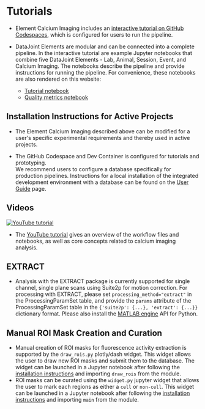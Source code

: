 # Tutorials

+ Element Calcium Imaging includes an [interactive tutorial on GitHub Codespaces](https://github.com/datajoint/element-calcium-imaging#interactive-tutorial), which is configured for users to run the pipeline.

+ DataJoint Elements are modular and can be connected into a complete pipeline.  In the interactive tutorial are example Jupyter notebooks that combine five DataJoint Elements - Lab, Animal, Session, Event, and Calcium Imaging.  The notebooks describe the pipeline and provide instructions for running the pipeline.  For convenience, these notebooks are also rendered on this website:
   + [Tutorial notebook](tutorial.ipynb)
   + [Quality metrics notebook](quality_metrics.ipynb)

## Installation Instructions for Active Projects

+ The Element Calcium Imaging described above can be modified for a user's specific experimental requirements and thereby used in active projects.  

+ The GitHub Codespace and Dev Container is configured for tutorials and prototyping.  
We recommend users to configure a database specifically for production pipelines.  Instructions for a local installation of the integrated development environment with a database can be found on the [User Guide](https://docs.datajoint.com/elements/user-guide/) page.

## Videos

[![YouTube tutorial](https://img.youtube.com/vi/gFLn0GB1L30/0.jpg)](https://www.youtube.com/watch?v=gFLn0GB1L30)

+ The [YouTube tutorial](https://www.youtube.com/watch?v=gFLn0GB1L30) gives an overview 
of the workflow files and notebooks, as well as core concepts related to calcium imaging
analysis.

## EXTRACT

+ Analysis with the EXTRACT package is currently supported for single channel, single
plane scans using Suite2p for motion correction. For processing with EXTRACT,
please set `processing_method="extract"` in the
ProcessingParamSet table, and provide the `params` attribute of the ProcessingParamSet
table in the `{'suite2p': {...}, 'extract': {...}}` dictionary format. Please also
install the [MATLAB engine](https://pypi.org/project/matlabengine/) API for Python.

## Manual ROI Mask Creation and Curation

+ Manual creation of ROI masks for fluorescence activity extraction is supported by the `draw_rois.py` plotly/dash widget. This widget allows the user to draw new ROI masks and submit them to the database. The widget can be launched in a Jupyter notebook after following the [installation instructions](#installation-instructions-for-active-projects) and importing `draw_rois` from the module.
+ ROI masks can be curated using the `widget.py` jupyter widget that allows the user to mark each regions as either a `cell` or `non-cell`. This widget can be launched in a Jupyter notebook after following the [installation instructions](#installation-instructions-for-active-projects) and importing `main` from the module.
